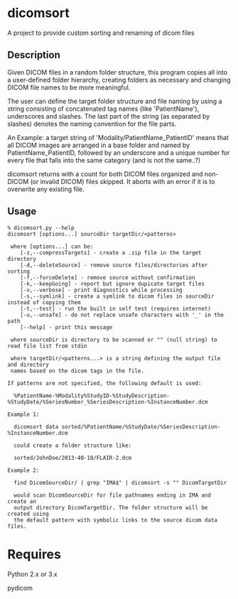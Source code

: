 dicomsort
=========

A project to provide custom sorting and renaming of dicom files


Description
-----------

Given DICOM files in a random folder structure, this program copies all into a user-defined folder hierarchy, creating folders as necessary and changing DICOM file names to be more meaningful.

The user can define the target folder structure and file naming by using a string consisting of concatenated tag names (like 'PatientName'), underscores and slashes.
The last part of the string (as separated by slashes) denotes the naming convention for the file parts.

An Example: a target string of
 'Modality/PatientName_PatientID'
means that all DICOM images are arranged in a base folder and named by PatientName_PatientID,
followed by an underscore and a unique number for every file that falls into the same category (and is not the same..?)

dicomsort returns with a count for both DICOM files organized and non-DICOM (or invalid DICOM) files skipped.
It aborts with an error if it is to overwrite any existing file.


Usage
-----

```
% dicomsort.py --help
dicomsort [options...] sourceDir targetDir/<patterns>

 where [options...] can be:
    [-z,--compressTargets] - create a .zip file in the target directory
    [-d,--deleteSource] - remove source files/directories after sorting
    [-f,--forceDelete] - remove source without confirmation
    [-k,--keepGoing] - report but ignore dupicate target files
    [-v,--verbose] - print diagnostics while processing
    [-s,--symlink] - create a symlink to dicom files in sourceDir instead of copying them
    [-t,--test] - run the built in self test (requires internet)
    [-u,--unsafe] - do not replace unsafe characters with '_' in the path
    [--help] - print this message

 where sourceDir is directory to be scanned or "" (null string) to read file list from stdin

 where targetDir/<patterns...> is a string defining the output file and directory
 names based on the dicom tags in the file.

If patterns are not specified, the following default is used:
 
  %PatientName-%Modality%StudyID-%StudyDescription-%StudyDate/%SeriesNumber_%SeriesDescription-%InstanceNumber.dcm

Example 1:

  dicomsort data sorted/%PatientName/%StudyDate/%SeriesDescription-%InstanceNumber.dcm

  could create a folder structure like:

  sorted/JohnDoe/2013-40-18/FLAIR-2.dcm

Example 2:

  find DicomSourceDir/ | grep "IMA$" | dicomsort -s "" DicomTargetDir

  would scan DicomSourceDir for file pathnames ending in IMA and create an
  output directory DicomTargetDir. The folder structure will be created using
  the default pattern with symbolic links to the source dicom data files.
```

Requires
========
Python 2.x or 3.x

pydicom
